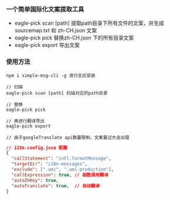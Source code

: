 ### 一个简单国际化文案提取工具
* eagle-pick scan [path] 提取path目录下所有文件的文案，并生成sourcemap.txt 和 zh-CH.json 文案
* eagle-pick pick 替换zh-CH.json 下的所有目录文案
* eagle-pick export 导出文案

### 使用方法
```
npm i simple-msg-cli -g 进行全区安装

// 扫描
eagle-pick scan [path] 扫描对应的path目录

// 替换
eagle-pick pick

// 再进行翻译导出
eagle-pick export

// 由于googleTranslate api数量限制，文案量过大会出错
```

```json
// i18n.config.json 配置
{
  "callStatement": "intl.formatMessage",
  "targetDir": "i18n-messages",
  "exclude": [".umi", ".umi-production"],
  "callExpression": true, // 函数调用翻译
  "autoZhKey": true,
  "autoTranslate": true,  // 自动翻译
}
```